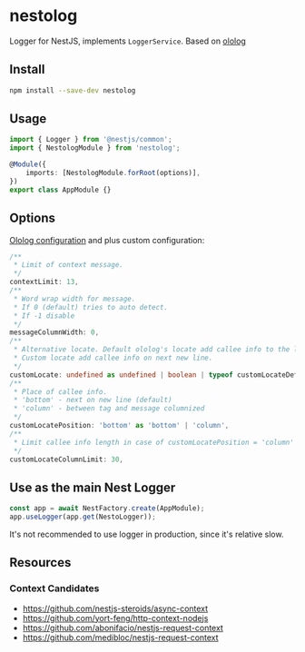 # nestolog

Logger for NestJS, implements `LoggerService`. Based on [ololog](https://github.com/xpl/ololog)

## Install

```sh
npm install --save-dev nestolog

```

## Usage

```ts
import { Logger } from '@nestjs/common';
import { NestologModule } from 'nestolog';

@Module({
    imports: [NestologModule.forRoot(options)],
})
export class AppModule {}
```

## Options

[Ololog configuration](https://github.com/xpl/ololog#configuration) and plus custom configuration:

```ts
/**
 * Limit of context message.
 */
contextLimit: 13,
/**
 * Word wrap width for message.
 * If 0 (default) tries to auto detect.
 * If -1 disable
 */
messageColumnWidth: 0,
/**
 * Alternative locate. Default ololog's locate add callee info to the last non-empty string
 * Custom locate add callee info on next new line.
 */
customLocate: undefined as undefined | boolean | typeof customLocateDefault,
/**
 * Place of callee info.
 * 'bottom' - next on new line (default)
 * 'column' - between tag and message columnized
 */
customLocatePosition: 'bottom' as 'bottom' | 'column',
/**
 * Limit callee info length in case of customLocatePosition = 'column'
 */
customLocateColumnLimit: 30,
```

## Use as the main Nest Logger

```ts
const app = await NestFactory.create(AppModule);
app.useLogger(app.get(NestoLogger));
```

It's not recommended to use logger in production, since it's relative slow.

## Resources

### Context Candidates

-   https://github.com/nestjs-steroids/async-context
-   https://github.com/yort-feng/http-context-nodejs
-   https://github.com/abonifacio/nestjs-request-context
-   https://github.com/medibloc/nestjs-request-context

